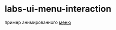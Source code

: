 # labs-ui-menu-interaction

пример анимированного [меню]

[меню]:<https://dribbble.com/shots/1977075-New-app-Menu-Interaction>
